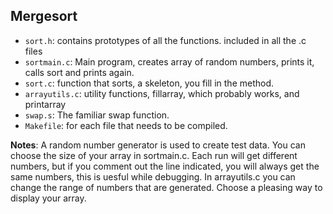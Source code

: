 ## Mergesort
- `sort.h`: contains prototypes of all the functions. included in all the .c files
- `sortmain.c`: Main program, creates array of random numbers, prints it, calls sort and prints again.
- `sort.c`: function that sorts, a skeleton, you fill in the method.
- `arrayutils.c`: utility functions, fillarray, which probably works, and printarray
- `swap.s`: The familiar swap function.
- `Makefile`: for each file that needs to be compiled.

**Notes**: A random number generator is used to create test data. You can choose the size of your array in sortmain.c. Each run will get different numbers, but if you comment out the line indicated, you will always get the same numbers, this is uesful while debugging. In arrayutils.c you can change the range of numbers that are generated. Choose a pleasing way to display your array.
